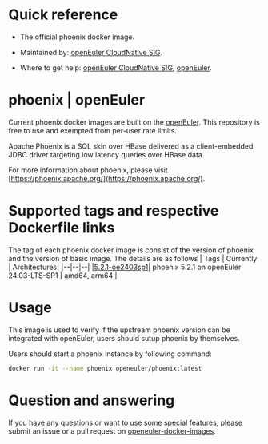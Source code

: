 # Quick reference

- The official phoenix docker image.

- Maintained by: [openEuler CloudNative SIG](https://gitee.com/openeuler/cloudnative).

- Where to get help: [openEuler CloudNative SIG](https://gitee.com/openeuler/cloudnative), [openEuler](https://gitee.com/openeuler/community).
# phoenix | openEuler
Current phoenix docker images are built on the [openEuler](https://repo.openeuler.org/). This repository is free to use and exempted from per-user rate limits.

Apache Phoenix is a SQL skin over HBase delivered as a client-embedded JDBC driver targeting low latency queries over HBase data. 

For more information about phoenix, please visit [https://phoenix.apache.org/](https://phoenix.apache.org/).

# Supported tags and respective Dockerfile links
The tag of each phoenix docker image is consist of the version of phoenix and the version of basic image. The details are as follows
| Tags | Currently |  Architectures|
|--|--|--|
|[5.2.1-oe2403sp1](https://gitee.com/openeuler/openeuler-docker-images/blob/master/Bigdata/phoenix/5.2.1/24.03-lts-sp1/Dockerfile)| phoenix 5.2.1 on openEuler 24.03-LTS-SP1 | amd64, arm64 |

# Usage

This image is used to verify if the upstream phoenix version can be integrated with openEuler, users should sutup phoenix by themselves.

Users should start a phoenix instance by following command:
```bash
docker run -it --name phoenix openeuler/phoenix:latest
```

# Question and answering
If you have any questions or want to use some special features, please submit an issue or a pull request on [openeuler-docker-images](https://gitee.com/openeuler/openeuler-docker-images).